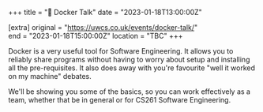+++
title = "🎤 Docker Talk"
date = "2023-01-18T13:00:00Z"

[extra]
original = "https://uwcs.co.uk/events/docker-talk/"    
end = "2023-01-18T15:00:00Z"
location = "TBC"
+++

Docker is a very useful tool for Software Engineering. It allows you to reliably share programs without having to worry about setup and installing all the pre-requisites. It also does away with you're favourite "well it worked on my machine" debates.

We'll be showing you some of the basics, so you can work effectively as a team, whether that be in general or for CS261 Software Engineering.
